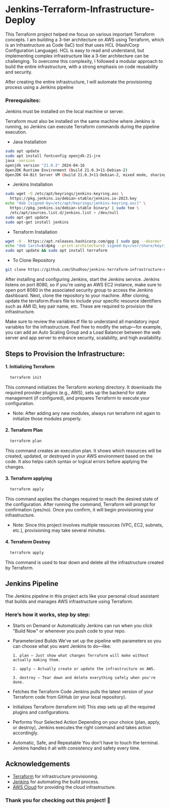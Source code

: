 
# Jenkins-Terraform-Infrastructure-Deploy

This Terraform project helped me focus on various important Terraform concepts. I am building a 3-tier architecture on AWS using Terraform, which is an Infrastructure as Code (IaC) tool that uses HCL (HashiCorp Configuration Language). HCL is easy to read and understand, but implementing complex infrastructure like a 3-tier architecture can be challenging. To overcome this complexity, I followed a modular approach to build the entire infrastructure, with a strong emphasis on code reusability and security.

After creating the entire infrastructure, I will automate the provisioning process using a Jenkins pipeline 

### Prerequisites:

Jenkins must be installed on the local machine or server.

Terraform must also be installed on the same machine where Jenkins is running, so Jenkins can execute Terraform commands during the pipeline execution.

* Java Installation
```bash
sudo apt update
sudo apt install fontconfig openjdk-21-jre
java -version
openjdk version "21.0.3" 2024-04-16
OpenJDK Runtime Environment (build 21.0.3+11-Debian-2)
OpenJDK 64-Bit Server VM (build 21.0.3+11-Debian-2, mixed mode, sharing)
```

* Jenkins Installation
```bash
sudo wget -O /etc/apt/keyrings/jenkins-keyring.asc \
  https://pkg.jenkins.io/debian-stable/jenkins.io-2023.key
echo "deb [signed-by=/etc/apt/keyrings/jenkins-keyring.asc]" \
  https://pkg.jenkins.io/debian-stable binary/ | sudo tee \
  /etc/apt/sources.list.d/jenkins.list > /dev/null
sudo apt-get update
sudo apt-get install jenkins
```

* Terraform Installation
```bash
wget -O - https://apt.releases.hashicorp.com/gpg | sudo gpg --dearmor -o /usr/share/keyrings/hashicorp-archive-keyring.gpg
echo "deb [arch=$(dpkg --print-architecture) signed-by=/usr/share/keyrings/hashicorp-archive-keyring.gpg] https://apt.releases.hashicorp.com $(lsb_release -cs) main" | sudo tee /etc/apt/sources.list.d/hashicorp.list
sudo apt update && sudo apt install terraform
```

* To Clone Repository

```bash
git clone https://github.com/Shudhoo/jenkins-terraform-infrastructure-deploy.git
```
After installing and configuring Jenkins, start the Jenkins service. Jenkins listens on port 8080, so if you're using an AWS EC2 instance, make sure to open port 8080 in the associated security group to access the Jenkins dashboard.
Next, clone the repository to your machine. After cloning, update the terraform.tfvars file to include your specific resource identifiers such as AMI ID, key pair name, etc. These are required to provision the infrastructure.

Make sure to review the variables.tf file to understand all mandatory input variables for the infrastructure. Feel free to modify the setup—for example, you can add an Auto Scaling Group and a Load Balancer between the web server and app server to enhance security, scalability, and high availability.


## Steps to Provision the Infrastructure:

#### 1.  Initializing Terraform

```bash
  terraform init
```

This command initializes the Terraform working directory. It downloads the required provider plugins (e.g., AWS), sets up the backend for state management (if configured), and prepares Terraform to execute your configuration.

- Note: After adding any new modules, always run terraform init again to initialize those modules properly.

#### 2.  Terraform Plan 

```bash
  terraform plan
```

This command creates an execution plan. It shows which resources will be created, updated, or destroyed in your AWS environment based on the code. It also helps catch syntax or logical errors before applying the changes.

#### 3. Terraform applying

```bash
  terraform apply
```

This command applies the changes required to reach the desired state of the configuration. After running the command, Terraform will prompt for confirmation (yes/no). Once you confirm, it will begin provisioning your infrastructure.

- Note: Since this project involves multiple resources (VPC, EC2, subnets, etc.), provisioning may take several minutes.

#### 4. Terraform Destroy

```bash
  terraform apply
```

This command is used to tear down and delete all the infrastructure created by Terraform.


## Jenkins Pipeline

The Jenkins pipeline in this project acts like your personal cloud assistant that builds and manages AWS infrastructure using Terraform.

### Here’s how it works, step by step:

* Starts on Demand or Automatically
Jenkins can run when you click "Build Now" or whenever you push code to your repo.

* Parameterized Builds
We’ve set up the pipeline with parameters so you can choose what you want Jenkins to do—like:

      1. plan – Just show what changes Terraform will make without actually making them.

      2. apply – Actually create or update the infrastructure on AWS.

      3. destroy – Tear down and delete everything safely when you're done.

* Fetches the Terraform Code
Jenkins pulls the latest version of your Terraform code from GitHub (or your local repository).

* Initializes Terraform (terraform init)
This step sets up all the required plugins and configurations.

* Performs Your Selected Action
Depending on your choice (plan, apply, or destroy), Jenkins executes the right command and takes action accordingly.

* Automatic, Safe, and Repeatable
You don’t have to touch the terminal. Jenkins handles it all with consistency and safety every time.


## Acknowledgements

 - [Terraform](https://developer.hashicorp.com/terraform) for infrastructure provisioning.
 - [Jenkins](https://www.jenkins.io/) for automating the build process. 
 - [AWS Cloud](https://aws.amazon.com/free/?trk=14a4002d-4936-4343-8211-b5a150ca592b&sc_channel=ps&ef_id=Cj0KCQjwlMfABhCWARIsADGXdy-m6EzJq51Qx0-90dAsZkfKT1JWg6t2ESKEcoJ_73t2Z6UXfyaYt5QaAl5cEALw_wcB:G:s&s_kwcid=AL!4422!3!453325184782!e!!g!!aws!10712784856!111477279771&gad_campaignid=10712784856&gbraid=0AAAAADjHtp8fBpfYH0EogOG-b4JsEG2re&gclid=Cj0KCQjwlMfABhCWARIsADGXdy-m6EzJq51Qx0-90dAsZkfKT1JWg6t2ESKEcoJ_73t2Z6UXfyaYt5QaAl5cEALw_wcB&all-free-tier.sort-by=item.additionalFields.SortRank&all-free-tier.sort-order=asc&awsf.Free%20Tier%20Types=*all&awsf.Free%20Tier%20Categories=*all) for providing the cloud infrastructure.

 ### Thank you for checking out this project! 🚀




    
